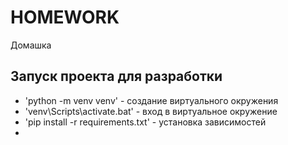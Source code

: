 # HOMEWORK

Домашка

## Запуск проекта для разработки
- 'python -m venv venv' - создание виртуального окружения
- 'venv\Scripts\activate.bat' - вход в виртуальное окружение
- 'pip install -r requirements.txt' - установка зависимостей
- 